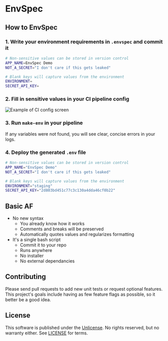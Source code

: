 # EnvSpec

## How to EnvSpec

### 1. Write your environment requirements in `.envspec` and commit it
``` sh
# Non-sensitive values can be stored in version control
APP_NAME=EnvSpec Demo
NOT_A_SECRET="I don't care if this gets leaked"

# Blank keys will capture values from the environment
ENVIRONMENT=
SECRET_API_KEY=
```

### 2. Fill in sensitive values in your CI pipeline config
![Example of CI config screen](https://githubusercontent.com/lakmeer/envspec/master/docs/ci-config.png?raw=true)

### 3. Run `make-env` in your pipeline
If any variables were not found, you will see clear, concise errors in your logs.

### 4. Deploy the generated `.env` file
``` sh
# Non-sensitive values can be stored in version control
APP_NAME="EnvSpec Demo"
NOT_A_SECRET="I don't care if this gets leaked"

# Blank keys will capture values from the environment
ENVIRONMENT="staging"
SECRET_API_KEY="2d803bd451c77c3c130a4dda46cf0b22"
```


## Basic AF

- No new syntax
  - You already know how it works
  - Comments and breaks will be preserved
  - Automatically quotes values and regularizes formatting
- It's a single bash script
  - Commit it to your repo
  - Runs anywhere
  - No installer
  - No external dependancies


## Contributing

Please send pull requests to add new unit tests or request optional features.
This project's goals include having as few feature flags as possible, so it better be a good idea.


## License

This software is published under the [Unlicense](http://unlicense.org). No rights reserved, but no
warranty either. See [LICENSE](https://githubusercontent.com/lakmeer/envspec/master/LICENSE) for
terms.

